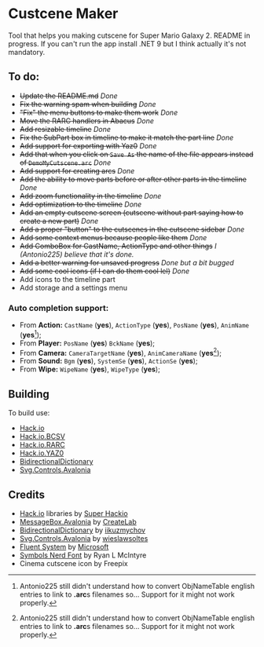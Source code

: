 # Custcene Maker
Tool that helps you making cutscene for Super Mario Galaxy 2.
README in progress. If you can't run the app install .NET 9 but I think actually it's not mandatory.

## To do:

- ~~Update the README.md~~ *Done*
- ~~Fix the warning spam when building~~ *Done*
- ~~"Fix" the menu buttons to make them work~~ *Done*
- ~~Move the RARC handlers in Abacus~~ *Done*
- ~~Add resizable timeline~~ *Done*
- ~~Fix the SubPart box in timeline to make it match the part line~~ *Done*
- ~~Add support for exporting with Yaz0~~ *Done*
- ~~Add that when you click on `Save As` the name of the file appears instead of `DemoMyCutscene.arc`~~ *Done*
- ~~Add support for creating arcs~~ *Done*
- ~~Add the ability to move parts before or after other parts in the timeline~~ *Done*
- ~~Add zoom functionality in the timeline~~ *Done*
- ~~Add optimization to the timeline~~ *Done*
- ~~Add an empty cutscene screen (cutscene without part saying how to create a new part)~~ *Done*
- ~~Add a proper "button" to the cutscenes in the cutscene sidebar~~ *Done*
- ~~Add some context menus because people like them~~ *Done*
- ~~Add ComboBox for CastName, ActionType and other things~~ *I (Antonio225) believe that it's done.*
- ~~Add a better warning for unsaved progress~~ *Done but a bit bugged*
- ~~Add some cool icons (if I can do them cool lel)~~ *Done*
- Add icons to the timeline part
- Add storage and a settings menu

### Auto completion support:

* From **Action:** `CastName` (**yes**), `ActionType` (**yes**), `PosName` (**yes**), `AnimName` (**yes**[^1]);
* From **Player:** `PosName` (**yes**) `BckName` (**yes**);
* From **Camera:** `CameraTargetName` (**yes**), `AnimCameraName` (**yes**[^1]);
* From **Sound:** `Bgm` (**yes**), `SystemSe` (**yes**), `ActionSe` (**yes**);
* From **Wipe:** `WipeName` (**yes**), `WipeType` (**yes**);

[^1]: Antonio225 still didn't understand how to convert ObjNameTable english entries to link to **.arc**s filenames so... Support for it might not work properly.

## Building
To build use:
- [Hack.io](https://github.com/SuperHackio/Hack.io)
- [Hack.io.BCSV](https://github.com/SuperHackio/Hack.io)
- [Hack.io.RARC](https://github.com/SuperHackio/Hack.io)
- [Hack.io.YAZ0](https://github.com/SuperHackio/Hack.io)
- [BidirectionalDictionary](https://github.com/iiKuzmychov/BidirectionalDictionary)
- [Svg.Controls.Avalonia](https://github.com/wieslawsoltes/Svg.Skia)

## Credits
- [Hack.io](https://github.com/SuperHackio/Hack.io) libraries by [Super Hackio](https://github.com/SuperHackio)
- [MessageBox.Avalonia](https://github.com/AvaloniaCommunity/MessageBox.Avalonia) by [CreateLab](https://github.com/CreateLab)
- [BidirectionalDictionary](https://github.com/iiKuzmychov/BidirectionalDictionary) by [iikuzmychov](https://github.com/iikuzmychov)
- [Svg.Controls.Avalonia](https://github.com/wieslawsoltes/Svg.Skia) by [wieslawsoltes](https://github.com/wieslawsoltes/)
- [Fluent System](https://github.com/microsoft/fluentui-system-icons) by [Microsoft](https://github.com/microsoft)
- [Symbols Nerd Font](https://www.nerdfonts.com) by Ryan L McIntyre
- Cinema cutscene icon by Freepix
